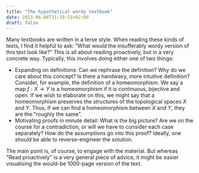 ```yaml
---
title: "The hypothetical wordy textbook"
date: 2023-06-06T11:19:53+02:00
draft: false
---
```


Many textbooks are written in a terse style. When reading these kinds of texts, I find it helpful to ask: "What would the insufferably wordy version of this text look like?" This is all about reading proactively, but in a very concrete way. Typically, this involves doing either one of two things:

- Expanding on definitions: Can we rephrase the definition? Why do we care about this concept? Is there a handwavy, more intuitive definition? Consider, for example, the definition of a homeomorphism. We say a map $f : X \to Y$ is a homeomorphism if it is continuous, bijective and open. If we wish to elaborate on this, we might say that a homeomorphism preserves the structures of the topological spaces $X$ and $Y$. Thus, if we can find a homeomorphism between $X$ and $Y$, they are the "roughly the same".
- Motivating proofs in minute detail: What is the big picture? Are we on the course for a contradiction, or will we have to consider each case separately? How do the assumptions go into this proof? Ideally, one should be able to reverse-engineer the solution.

The main point is, of course, to engage with the material. But whereas "Read proactively" is a very general piece of advice, it might be easier visualising the would-be 1000-page version of the text.
